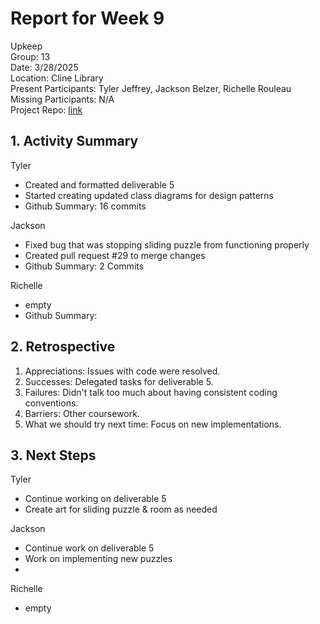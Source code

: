 # Report for Week 9 #
Upkeep <br />
Group: 13<br />
Date: 3/28/2025<br />
Location: Cline Library<br />
Present Participants: Tyler Jeffrey, Jackson Belzer, Richelle Rouleau<br />
Missing Participants: N/A<br />
Project Repo: [link](https://github.com/TJeffrey237/CS386Project.git)

## 1. Activity Summary ##
Tyler
- Created and formatted deliverable 5
- Started creating updated class diagrams for design patterns
- Github Summary: 16 commits

Jackson
- Fixed bug that was stopping sliding puzzle from functioning properly
- Created pull request #29 to merge changes
- Github Summary: 2 Commits

Richelle
- empty
- Github Summary: 

## 2. Retrospective ##
1. Appreciations: Issues with code were resolved.
2. Successes: Delegated tasks for deliverable 5.
3. Failures: Didn't talk too much about having consistent coding conventions.
4. Barriers: Other coursework.
5. What we should try next time: Focus on new implementations.

## 3. Next Steps ##
Tyler
- Continue working on deliverable 5
- Create art for sliding puzzle & room as needed

Jackson 
- Continue work on deliverable 5
- Work on implementing new puzzles
- 

Richelle
- empty
